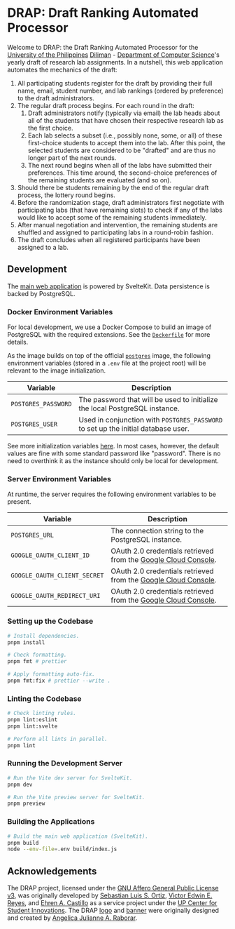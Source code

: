 # DRAP: Draft Ranking Automated Processor

Welcome to DRAP: the Draft Ranking Automated Processor for the [University of the Philippines] [Diliman] - [Department of Computer Science]'s yearly draft of research lab assignments. In a nutshell, this web application automates the mechanics of the draft:

[University of the Philippines]: https://up.edu.ph/
[Diliman]: https://upd.edu.ph/
[Department of Computer Science]: https://dcs.upd.edu.ph/

1. All participating students register for the draft by providing their full name, email, student number, and lab rankings (ordered by preference) to the draft administrators.
1. The regular draft process begins. For each round in the draft:
   1. Draft administrators notify (typically via email) the lab heads about all of the students that have chosen their respective research lab as the first choice.
   1. Each lab selects a subset (i.e., possibly none, some, or all) of these first-choice students to accept them into the lab. After this point, the selected students are considered to be "drafted" and are thus no longer part of the next rounds.
   1. The next round begins when all of the labs have submitted their preferences. This time around, the second-choice preferences of the remaining students are evaluated (and so on).
1. Should there be students remaining by the end of the regular draft process, the lottery round begins.
1. Before the randomization stage, draft administrators first negotiate with participating labs (that have remaining slots) to check if any of the labs would like to accept some of the remaining students immediately.
1. After manual negotiation and intervention, the remaining students are shuffled and assigned to participating labs in a round-robin fashion.
1. The draft concludes when all registered participants have been assigned to a lab.

## Development

The [main web application](./src) is powered by SvelteKit. Data persistence is backed by PostgreSQL.

### Docker Environment Variables

For local development, we use a Docker Compose to build an image of PostgreSQL with the required extensions. See the [`Dockerfile`](./docker/postgres/Dockerfile) for more details.

As the image builds on top of the official [`postgres`][docker-postgres] image, the following environment variables (stored in a `.env` file at the project root) will be relevant to the image initialization.

[docker-postgres]: https://hub.docker.com/_/postgres

| **Variable**        | **Description**                                                                   |
| ------------------- | --------------------------------------------------------------------------------- |
| `POSTGRES_PASSWORD` | The password that will be used to initialize the local PostgreSQL instance.       |
| `POSTGRES_USER`     | Used in conjunction with `POSTGRES_PASSWORD` to set up the initial database user. |

See more initialization variables [here][docker-postgres]. In most cases, however, the default values are fine with some standard password like "password". There is no need to overthink it as the instance should only be local for development.

### Server Environment Variables

At runtime, the server requires the following environment variables to be present.

| **Variable**                 | **Description**                                                  |
| ---------------------------- | ---------------------------------------------------------------- |
| `POSTGRES_URL`               | The connection string to the PostgreSQL instance.                |
| `GOOGLE_OAUTH_CLIENT_ID`     | OAuth 2.0 credentials retrieved from the [Google Cloud Console]. |
| `GOOGLE_OAUTH_CLIENT_SECRET` | OAuth 2.0 credentials retrieved from the [Google Cloud Console]. |
| `GOOGLE_OAUTH_REDIRECT_URI`  | OAuth 2.0 credentials retrieved from the [Google Cloud Console]. |

[Google Cloud Console]: https://console.cloud.google.com/

### Setting up the Codebase

```bash
# Install dependencies.
pnpm install

# Check formatting.
pnpm fmt # prettier

# Apply formatting auto-fix.
pnpm fmt:fix # prettier --write .
```

### Linting the Codebase

```bash
# Check linting rules.
pnpm lint:eslint
pnpm lint:svelte

# Perform all lints in parallel.
pnpm lint
```

### Running the Development Server

```bash
# Run the Vite dev server for SvelteKit.
pnpm dev

# Run the Vite preview server for SvelteKit.
pnpm preview
```

### Building the Applications

```bash
# Build the main web application (SvelteKit).
pnpm build
node --env-file=.env build/index.js
```

## Acknowledgements

The DRAP project, licensed under the [GNU Affero General Public License v3], was originally developed by [Sebastian Luis S. Ortiz][BastiDood], [Victor Edwin E. Reyes][VeeIsForVanana], and [Ehren A. Castillo][ehrelevant] as a service project under the [UP Center for Student Innovations]. The DRAP [logo](./static/favicon.ico) and [banner](./src/lib/banner.png) were originally designed and created by [Angelica Julianne A. Raborar][Anjellyrika].

[BastiDood]: https://github.com/BastiDood
[VeeIsForVanana]: https://github.com/VeeIsForVictor
[ehrelevant]: https://github.com/ehrelevant
[Anjellyrika]: https://github.com/Anjellyrika
[UP Center for Student Innovations]: https://up-csi.org/
[GNU Affero General Public License v3]: ./LICENSE
